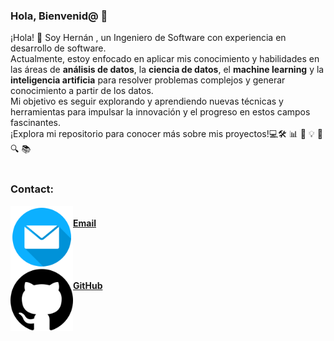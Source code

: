 ### Hola, Bienvenid@ 👋

¡Hola! 👋 Soy Hernán , un Ingeniero de Software con experiencia en desarrollo de software. <br>
Actualmente, estoy enfocado en aplicar mis conocimiento y  habilidades en las áreas  de
<strong>análisis de datos</strong>, la <strong>ciencia de datos</strong>, el <strong>machine learning</strong> y la <strong>inteligencia artificia</strong> para resolver problemas complejos y generar conocimiento a partir de los datos.  <br>
Mi objetivo es seguir explorando y aprendiendo nuevas técnicas y herramientas para impulsar la innovación y el progreso en estos campos fascinantes. 
<br>¡Explora mi repositorio para conocer más sobre mis proyectos!💻🛠️ 📊 🧠 💡 🚀 🔍 📚 
<br><br>

### Contact:
<section>
    <div align="center">
        <a href="mailto:hernan.araya96@outlook.com" style="display: flex; text-align: center; margin-right: 20px;">
            <img src="email.png" alt="Email" width="100">
            <h4>Email</h4>
        </a>
        <a href="https://github.com/haraya" style="display: flex; text-align: center;">
            <img src="github.png" alt="GitHub" width="100">
            <h4>GitHub</h4>
        </a>
    </div>
</section>
